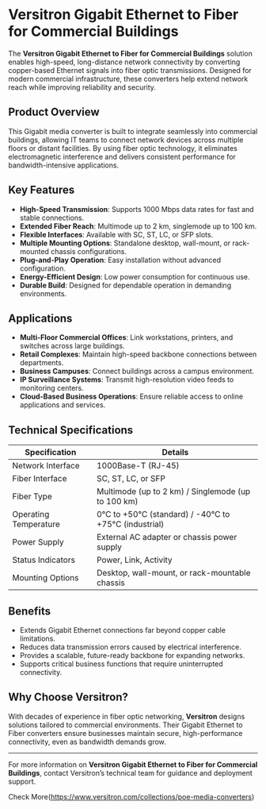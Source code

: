 # Versitron Gigabit Ethernet to Fiber for Commercial Buildings

The **Versitron Gigabit Ethernet to Fiber for Commercial Buildings** solution enables high-speed, long-distance network connectivity by converting copper-based Ethernet signals into fiber optic transmissions. Designed for modern commercial infrastructure, these converters help extend network reach while improving reliability and security.

## Product Overview

This Gigabit media converter is built to integrate seamlessly into commercial buildings, allowing IT teams to connect network devices across multiple floors or distant facilities. By using fiber optic technology, it eliminates electromagnetic interference and delivers consistent performance for bandwidth-intensive applications.

## Key Features

- **High-Speed Transmission**: Supports 1000 Mbps data rates for fast and stable connections.
- **Extended Fiber Reach**: Multimode up to 2 km, singlemode up to 100 km.
- **Flexible Interfaces**: Available with SC, ST, LC, or SFP slots.
- **Multiple Mounting Options**: Standalone desktop, wall-mount, or rack-mounted chassis configurations.
- **Plug-and-Play Operation**: Easy installation without advanced configuration.
- **Energy-Efficient Design**: Low power consumption for continuous use.
- **Durable Build**: Designed for dependable operation in demanding environments.

## Applications

- **Multi-Floor Commercial Offices**: Link workstations, printers, and switches across large buildings.
- **Retail Complexes**: Maintain high-speed backbone connections between departments.
- **Business Campuses**: Connect buildings across a campus environment.
- **IP Surveillance Systems**: Transmit high-resolution video feeds to monitoring centers.
- **Cloud-Based Business Operations**: Ensure reliable access to online applications and services.

## Technical Specifications

| Specification           | Details                                                  |
|-------------------------|----------------------------------------------------------|
| Network Interface       | 1000Base-T (RJ-45)                                        |
| Fiber Interface         | SC, ST, LC, or SFP                                        |
| Fiber Type              | Multimode (up to 2 km) / Singlemode (up to 100 km)        |
| Operating Temperature   | 0°C to +50°C (standard) / -40°C to +75°C (industrial)     |
| Power Supply            | External AC adapter or chassis power supply               |
| Status Indicators       | Power, Link, Activity                                    |
| Mounting Options        | Desktop, wall-mount, or rack-mountable chassis            |

## Benefits

- Extends Gigabit Ethernet connections far beyond copper cable limitations.
- Reduces data transmission errors caused by electrical interference.
- Provides a scalable, future-ready backbone for expanding networks.
- Supports critical business functions that require uninterrupted connectivity.

## Why Choose Versitron?

With decades of experience in fiber optic networking, **Versitron** designs solutions tailored to commercial environments. Their Gigabit Ethernet to Fiber converters ensure businesses maintain secure, high-performance connectivity, even as bandwidth demands grow.

---

For more information on **Versitron Gigabit Ethernet to Fiber for Commercial Buildings**, contact Versitron’s technical team for guidance and deployment support.

Check More(https://www.versitron.com/collections/poe-media-converters)
